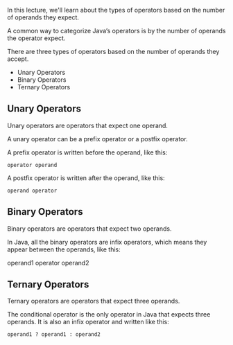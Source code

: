In this lecture, we'll learn about the types of operators based on the
number of operands they expect.

A common way to categorize Java’s operators is by the number of operands the
operator expect.

There are three types of operators based on the number of operands they accept.

* Unary Operators
* Binary Operators
* Ternary Operators

## Unary Operators

Unary operators are operators that expect one operand.

A unary operator can be a prefix operator or a postfix operator.

A prefix operator is written before the operand, like this:

```
operator operand
```

A postfix operator is written after the operand, like this:

```
operand operator
```

## Binary Operators

Binary operators are operators that expect two operands.

In Java, all the binary operators are infix operators, which means they
appear between the operands, like this:

operand1 operator operand2

## Ternary Operators

Ternary operators are operators that expect three operands.

The conditional operator is the only operator in Java that expects three
operands. It is also an infix operator and written like this:

```
operand1 ? operand1 : operand2
```